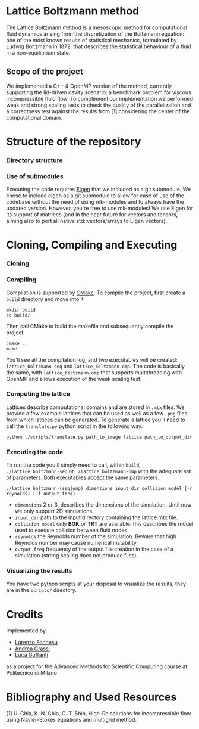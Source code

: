 # Lattice Boltzmann method
The Lattice Boltzmann method is a mesoscopic method for computational fluid dynamics arising from the discretization of the Boltzmann equation: one of the most known results of statistical mechanics, formulated by Ludwig Boltzmann in 1872, that describes the statistical behaviour of a fluid in a non-equilibrium state.
## Scope of the project
We implemented a C++ & OpenMP version of the method, currently supporting the lid-driven cavity scenario: a benchmark problem for viscous incompressible fluid flow. To complement our implementation we performed weak and strong scaling tests to check the quality of the parallelization and a correctness test against the results from [1] considering the center of the computational domain.
# Structure of the repository
### Directory structure
### Use of submodules
Executing the code requires [Eigen](https://eigen.tuxfamily.org/index.php?title=Main_Page) that we included as a git submodule. We chose to include eigen as a git submodule to allow for ease of use of the codebase without the need of using mk-modules and to always have the updated version. However, you're free to use mk-modules! We use Eigen for its support of matrices (and in the near future for vectors and tensors, aiming also to port all native std::vectors/arrays to Eigen vectors).

# Cloning, Compiling and Executing
### Cloning


### Compiling
Compilation is supported by [CMake](https://cmake.org/). To compile the project, first create a `build` directory and move into it
```shell
mkdir build
cd build/
```
Then call CMake to build the makefile and subsequently compile the project.
```shell
cmake ..
make
```
You'll see all the compilation log, and two executables will be created: `lattice_boltzmann-seq` and `lattice_boltzmann-omp`. The code is basically the same, with `lattice_boltzmann-omp` that supports multithreading with OpenMP and allows execution of the weak scaling test. 
### Computing the lattice
Lattices describe computational domains and are stored in `.mtx` files. We provide a few example lattices that can be used as well as a few `.png` files from which lattices can be generated. To generate a lattice you'll need to call the `translate.py` python script in the following way.
```shell
python ./scripts/translate.py path_to_image lattice path_to_output_dir
```
### Executing the code
To run the code you'll simply need to call, within `build`, `./lattice_boltzmann-seq` or `./lattice_boltzmann-omp` with the adeguate set of parameters. Both executables accept the same parameters.
```shell
./lattice_boltzmann-(seq|omp) dimensions input_dir collision_model [-r reynolds] [-f output freq]
```
- `dimensions` 2 or 3, describes the dimensions of the simulation. Until now we only support 2D simulations.
- `input_dir` path to the input directory containing the lattice.mtx file.
- `collision model` only **BGK** or **TRT** are available: this describes the model used to execute collision between fluid nodes.
- `reynolds` the Reynolds number of the simulation. Beware that high Reynolds number may cause numerical instability.
- `output freq` frequency of the output file creation in the case of a simulation (strong scaling does not produce files).
### Visualizing the results
You have two python scripts at your disposal to visualize the results, they are in the `scripts/` directory.

# Credits
Implemented by
- [Lorenzo Fonnesu](mailto:lorenzo.fonnesu@mail.polimi.it)
- [Andrea Grassi](mailto:andrea10.grassi@mail.polimi.it)
- [Luca Guffanti](mailto:luca2.guffanti@mail.polimi.it)

as a project for the Advanced Methods for Scientific Computing course at Politecnico di Milano
# Bibliography and Used Resources
[1] U. Ghia, K. N. Ghia, C. T. Shin, High-Re solutions for incompressible flow using Navier-Stokes equations
and multigrid method.
